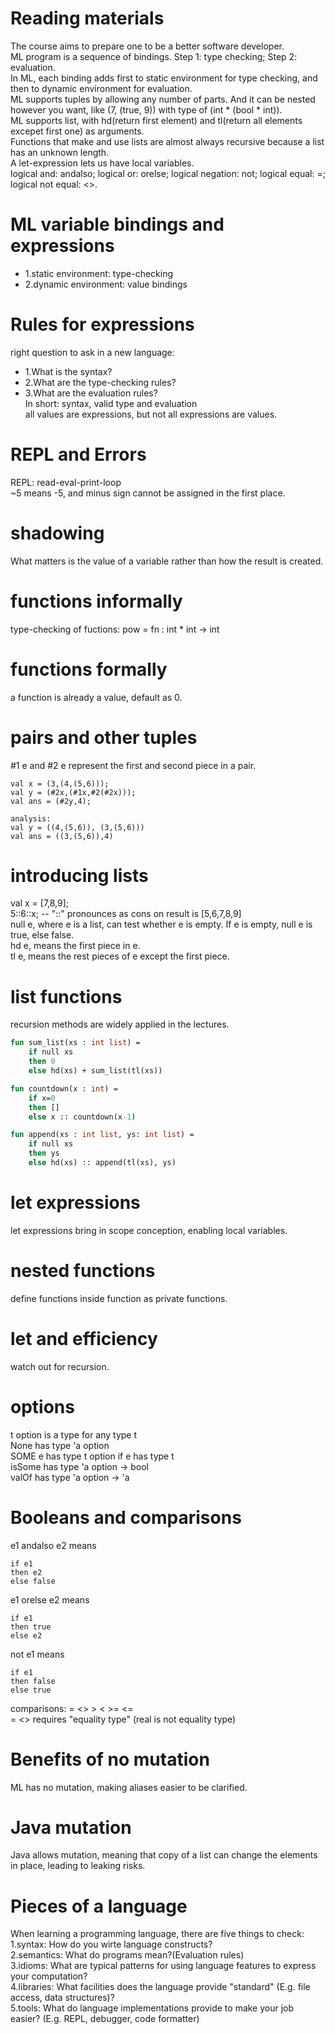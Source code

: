 # Reading materials  
The course aims to prepare one to be a better software developer.  
ML program is a sequence of bindings. Step 1: type checking; Step 2: evaluation.  
In ML, each binding adds first to static environment for type checking, and then to dynamic environment for evaluation.  
ML supports tuples by allowing any number of parts. And it can be nested however you want, like (7, (true, 9)) with type of (int * (bool * int)).  
ML supports list, with hd(return first element) and tl(return all elements excepet first one) as arguments.  
Functions that make and use lists are almost always recursive because a list has an unknown length.  
A let-expression lets us have local variables.  
logical and: andalso; logical or: orelse; logical negation: not; logical equal: =; logical not equal: <>.  



# ML variable bindings and expressions  
- 1.static environment: type-checking
- 2.dynamic environment: value bindings  

# Rules for expressions  
right question to ask in a new language:  
- 1.What is the syntax?
- 2.What are the type-checking rules?
- 3.What are the evaluation rules?  
In short: syntax, valid type and evaluation  
all values are expressions, but not all expressions are values.  

# REPL and Errors
REPL: read-eval-print-loop  
~5 means -5, and minus sign cannot be assigned in the first place.  

# shadowing  
What matters is the value of a variable rather than how the result is created.  

# functions informally  
type-checking of fuctions: pow = fn : int * int -> int  

# functions formally  
a function is already a value, default as 0.  

# pairs and other tuples  
#1 e and #2 e represent the first and second piece in a pair.  
```  
val x = (3,(4,(5,6)));
val y = (#2x,(#1x,#2(#2x)));
val ans = (#2y,4);

analysis:  
val y = ((4,(5,6)), (3,(5,6)))
val ans = ((3,(5,6)),4)
```  

# introducing lists  
val x = [7,8,9];  
5::6::x;  -- "::" pronounces as cons on 
result is [5,6,7,8,9]  
null e, where e is a list, can test whether e is empty. If e is empty, null e is true, else false.  
hd e, means the first piece in e.  
tl e, means the rest pieces of e except the first piece.  

# list functions  
recursion methods are widely applied in the lectures.
```sml
fun sum_list(xs : int list) = 
	if null xs
	then 0
	else hd(xs) + sum_list(tl(xs))

fun countdown(x : int) = 
	if x=0
	then []
	else x :: countdown(x-1)

fun append(xs : int list, ys: int list) = 
	if null xs
	then ys
	else hd(xs) :: append(tl(xs), ys)
```


# let expressions  
let expressions bring in scope conception, enabling local variables.  

# nested functions
define functions inside function as private functions.  

# let and efficiency  
watch out for recursion.  

# options
t option is a type for any type t  
None has type 'a option  
SOME e has type t option if e has type t  
isSome has type 'a option -> bool  
valOf has type 'a option -> 'a 

# Booleans and comparisons  
e1 andalso e2 means  
```
if e1
then e2
else false
```  
e1 orelse e2 means  
```
if e1
then true
else e2
```  
not e1 means   
```
if e1
then false
else true
```  
comparisons: = <> > < >= <=  
= <> requires "equality type" (real is not equality type)  

# Benefits of no mutation  
ML has no mutation, making aliases easier to be clarified.  

# Java mutation  
Java allows mutation, meaning that copy of a list can change the elements in place, leading to leaking risks.  

# Pieces of a language  
When learning a programming language, there are five things to check:  
1.syntax: How do you wirte language constructs?  
2.semantics: What do programs mean?(Evaluation rules)  
3.idioms: What are typical patterns for using language features to express your computation?  
4.libraries: What facilities does the language provide "standard" (E.g. file access, data structures)?  
5.tools: What do language implementations provide to make your job easier? (E.g. REPL, debugger, code formatter)  


